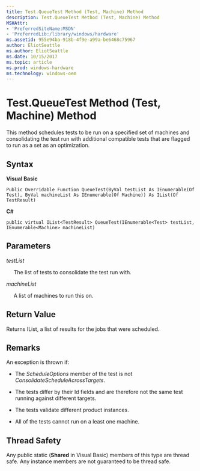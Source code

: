 ```yaml
---
title: Test.QueueTest Method (Test, Machine) Method
description: Test.QueueTest Method (Test, Machine) Method
MSHAttr:
- 'PreferredSiteName:MSDN'
- 'PreferredLib:/library/windows/hardware'
ms.assetid: 955e94ba-918b-4f9e-a99a-be6468c75967
author: EliotSeattle
ms.author: EliotSeattle
ms.date: 10/15/2017
ms.topic: article
ms.prod: windows-hardware
ms.technology: windows-oem
---
```


# Test.QueueTest Method (Test, Machine) Method


This method schedules tests to be run on a specified set of machines and consolidating the test run with additional compatible tests that are flagged to run as a set as an optimization.

## <span id="Syntax"></span><span id="syntax"></span><span id="SYNTAX"></span>Syntax


**Visual Basic**

`Public Overridable Function QueueTest(ByVal testList As IEnumerable(Of Test), ByVal machineList As IEnumerable(Of Machine)) As IList(Of TestResult)`

**C#**

`public virtual IList<TestResult> QueueTest(IEnumerable<Test> testList, IEnumerable<Machine> machineList)`

## <span id="Parameters"></span><span id="parameters"></span><span id="PARAMETERS"></span>Parameters


*testList*

     The list of tests to consolidate the test run with.

*machineList*

     A list of machines to run this on.

## <span id="Return_Value"></span><span id="return_value"></span><span id="RETURN_VALUE"></span>Return Value


Returns IList, a list of results for the jobs that were scheduled.

## <span id="Remarks"></span><span id="remarks"></span><span id="REMARKS"></span>Remarks


An exception is thrown if:

-   The *ScheduleOptions* member of the test is not *ConsolidateScheduleAcrossTargets*.

-   The tests differ by their Id fields and are therefore not the same test running against different targets.

-   The tests validate different product instances.

-   All of the tests cannot run on a least one machine.

## <span id="Thread_Safety"></span><span id="thread_safety"></span><span id="THREAD_SAFETY"></span>Thread Safety


Any public static (**Shared** in Visual Basic) members of this type are thread safe. Any instance members are not guaranteed to be thread safe.

 

 






